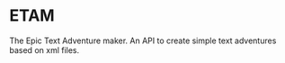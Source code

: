 ETAM
====

The Epic Text Adventure maker. An API to create simple text adventures based on xml files.

